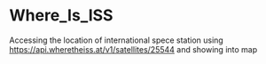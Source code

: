 # Where_Is_ISS
Accessing the location of international spece station using https://api.wheretheiss.at/v1/satellites/25544 and showing into map
